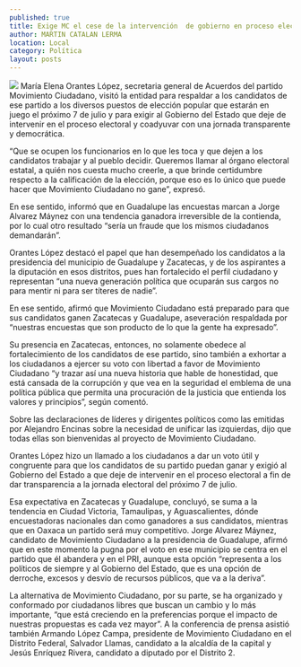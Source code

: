 ```yaml
---
published: true
title: Exige MC el cese de la intervención  de gobierno en proceso electoral
author: MARTIN CATALAN LERMA
location: Local
category: Política
layout: posts
---
```


![](http://i.imgur.com/yVn00C7m.jpg)
María Elena Orantes López, secretaria general de Acuerdos del partido Movimiento Ciudadano, visitó la entidad para respaldar a los candidatos de ese partido a los diversos puestos de elección popular que estarán en juego el próximo 7 de julio y para exigir al Gobierno del Estado que deje de intervenir en el proceso electoral y coadyuvar con una jornada transparente y democrática.

“Que se ocupen los funcionarios en lo que les toca y que dejen a los candidatos trabajar y al pueblo decidir. Queremos llamar al órgano electoral estatal, a quién nos cuesta mucho creerle, a que brinde certidumbre respecto a la calificación de la elección, porque eso es lo único que puede hacer que Movimiento Ciudadano no gane”, expresó.

En ese sentido, informó que en Guadalupe las encuestas marcan a Jorge Alvarez Máynez con una tendencia ganadora irreversible de la contienda, por lo cual otro resultado “sería un fraude que los mismos ciudadanos demandarán”.

Orantes López destacó el papel que han desempeñado los candidatos a la presidencia del municipio de Guadalupe y Zacatecas, y de los aspirantes a la diputación en esos distritos, pues han fortalecido el perfil ciudadano y representan “una nueva generación política que ocuparán sus cargos no para mentir ni para ser títeres de nadie”.

En ese sentido, afirmó que Movimiento Ciudadano está preparado para que sus candidatos ganen Zacatecas y Guadalupe, aseveración respaldada por “nuestras encuestas que son producto de lo que la gente ha expresado”.

Su presencia en Zacatecas, entonces, no solamente obedece al fortalecimiento de los candidatos de ese partido, sino también a exhortar a los ciudadanos a ejercer su voto con libertad a favor de Movimiento Ciudadano “y trazar así una nueva historia que hable de honestidad, que está cansada de la corrupción y que vea en la seguridad el emblema de una política pública que permita una procuración de la justicia que entienda los valores y principios”, según comentó.

Sobre las declaraciones de líderes y dirigentes políticos como las emitidas por Alejandro Encinas sobre la necesidad de unificar las izquierdas, dijo que todas ellas son bienvenidas al proyecto de Movimiento Ciudadano.

Orantes López hizo un llamado a los ciudadanos a dar un voto útil y congruente para que los candidatos de su partido puedan ganar y exigió al Gobierno del Estado a que deje de intervenir en el proceso electoral a fin de dar transparencia a la jornada electoral del próximo 7 de julio.

Esa expectativa en Zacatecas y Guadalupe, concluyó, se suma a la tendencia en Ciudad Victoria, Tamaulipas, y Aguascalientes, dónde encuestadoras nacionales dan como ganadores a sus candidatos, mientras que en Oaxaca un partido será muy competitivo.
Jorge Alvarez Máynez, candidato de Movimiento Ciudadano a la presidencia de Guadalupe, afirmó que en este momento la pugna por el voto en ese municipio se centra en el partido que él abandera y en el PRI, aunque esta opción “representa a los políticos de siempre y al Gobierno del Estado, que es una opción de derroche, excesos y desvío de recursos públicos, que va a la deriva”.

La alternativa de Movimiento Ciudadano, por su parte, se ha organizado y conformado por ciudadanos libres que buscan un cambio y lo más importante, “que está creciendo en la preferencias porque el impacto de nuestras propuestas es cada vez mayor”.
A la conferencia de prensa asistió también Armando López Campa, presidente de Movimiento Ciudadano en el Distrito Federal, Salvador Llamas, candidato a la alcaldía de la capital y Jesús Enríquez Rivera, candidato a diputado por el Distrito 2.
